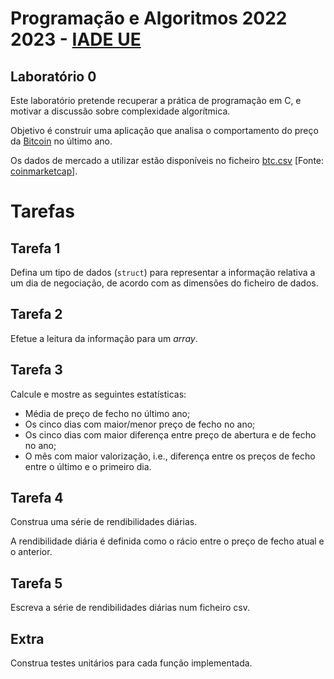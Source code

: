 # Programação e Algoritmos 2022 2023 - [IADE UE](https://www.iade.europeia.pt/)

## Laboratório 0

Este laboratório pretende recuperar a prática de programação em C, e motivar a discussão sobre complexidade algorítmica.

Objetivo é construir uma aplicação que analisa o comportamento do preço da [Bitcoin](https://en.wikipedia.org/wiki/Bitcoin) no último ano.

Os dados de mercado a utilizar estão disponíveis no ficheiro [btc.csv](btc.csv) [Fonte: [coinmarketcap](https://coinmarketcap.com/currencies/bitcoin/historical-data/)].

# Tarefas 

## Tarefa 1

Defina um tipo de dados (`struct`) para representar a informação relativa a um dia de negociação, de acordo com as dimensões do ficheiro de dados.

## Tarefa 2

Efetue a leitura da informação para um *array*.

## Tarefa 3

Calcule e mostre as seguintes estatísticas:

- Média de preço de fecho no último ano;
- Os cinco dias com maior/menor preço de fecho no ano;
- Os cinco dias com maior diferença entre preço de abertura e de fecho no ano;
- O mês com maior valorização, i.e., diferença entre os preços de fecho entre o último e o primeiro dia.

## Tarefa 4

Construa uma série de rendibilidades diárias.

A rendibilidade diária é definida como o rácio entre o preço de fecho atual e o anterior.

## Tarefa 5

Escreva a série de rendibilidades diárias num ficheiro csv.

## Extra

Construa testes unitários para cada função implementada.
